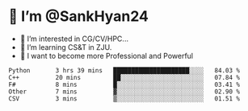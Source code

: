 # 👋 I’m @SankHyan24

- 👀 I’m interested in CG/CV/HPC...
- 🌱 I’m learning CS&T in ZJU.
- 💞️ I want to become more Professional and Powerful


<!---
SankHyan24/SankHyan24 is a ✨ special ✨ repository because its `README.md` (this file) appears on your GitHub profile.
You can click the Preview link to take a look at your changes.
--->
<!--START_SECTION:waka-->

```text
Python       3 hrs 39 mins   █████████████████████░░░░   84.03 %
C++          20 mins         ██░░░░░░░░░░░░░░░░░░░░░░░   07.84 %
F#           8 mins          █░░░░░░░░░░░░░░░░░░░░░░░░   03.41 %
Other        7 mins          ▓░░░░░░░░░░░░░░░░░░░░░░░░   02.90 %
CSV          3 mins          ▒░░░░░░░░░░░░░░░░░░░░░░░░   01.51 %
```

<!--END_SECTION:waka-->
